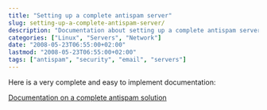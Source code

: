 ```yaml
---
title: "Setting up a complete antispam server"
slug: setting-up-a-complete-antispam-server/
description: "Documentation about setting up a complete antispam server solution"
categories: ["Linux", "Servers", "Network"]
date: "2008-05-23T06:55:00+02:00"
lastmod: "2008-05-23T06:55:00+02:00"
tags: ["antispam", "security", "email", "servers"]
---
```


Here is a very complete and easy to implement documentation:

[Documentation on a complete antispam solution](../../static/pdf/the_perfect_spamsnake.pdf)

